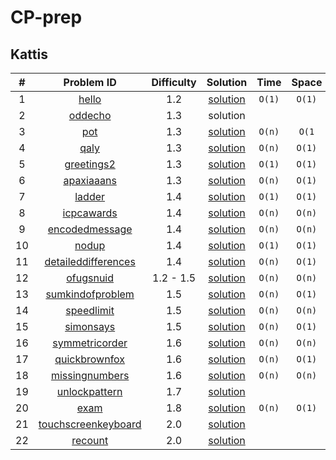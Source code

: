# CP-prep


## Kattis

| # |       Problem ID                                              |  Difficulty |  Solution | Time | Space |
|:--:|:-------------------------------------------------------------:| :----------:|:---------:|:----:|:------:|
|1|[hello](https://open.kattis.com/problems/hello)|1.2|[solution](https://github.com/rawat9/dsa-prep/tree/main/Kattis/hello)|`O(1)`|`O(1)`|
|2|[oddecho](https://open.kattis.com/problems/oddecho) |1.3| solution |   |   | 
|3|[pot](https://open.kattis.com/problems/pot) |1.3| [solution](https://github.com/rawat9/dsa-prep/tree/main/Kattis/pot)|`O(n)`|`O(1`|
|4|[qaly](https://open.kattis.com/problems/qaly) |1.3|[solution](https://github.com/rawat9/dsa-prep/tree/main/Kattis/qaly)|`O(n)`|`O(1)`|
|5|[greetings2](https://open.kattis.com/problems/greetings2)|1.3|[solution](https://github.com/rawat9/dsa-prep/tree/main/Kattis/greetings2)|`O(1)`|`O(1)`|
|6|[apaxiaaans](https://open.kattis.com/problems/apaxiaaans)|1.3|[solution](https://github.com/rawat9/dsa-prep/tree/main/Kattis/apaxiaaans)| `O(n)` |`O(1)`|
|7|[ladder](https://open.kattis.com/problems/ladder)|1.4|[solution](https://github.com/rawat9/dsa-prep/tree/main/Kattis/ladder)|`O(1)`|`O(1)`|
|8|[icpcawards](https://open.kattis.com/problems/icpcawards)|1.4|[solution](https://github.com/rawat9/dsa-prep/tree/main/Kattis/icpcawards)|`O(n)`|`O(n)`|
|9|[encodedmessage](https://open.kattis.com/problems/encodedmessage)|1.4|[solution](https://github.com/rawat9/dsa-prep/tree/main/Kattis/encodedmessage)|`O(n)`|`O(n)`|
|10|[nodup](https://open.kattis.com/problems/nodup)|1.4|[solution](https://github.com/rawat9/dsa-prep/tree/main/Kattis/nodup)|`O(1)`|`O(1)`|
|11|[detaileddifferences](https://open.kattis.com/problems/detaileddifferences)|1.4|[solution](https://github.com/rawat9/dsa-prep/tree/main/Kattis/detaileddifferences)|`O(n)`|`O(1)`|
|12|[ofugsnuid](https://open.kattis.com/problems/ofugsnuid)|1.2 - 1.5|[solution](https://github.com/rawat9/dsa-prep/tree/main/Kattis/ofugsnuid)|`O(n)`|`O(n)`|
|13|[sumkindofproblem](https://open.kattis.com/problems/sumkindofproblem)|1.5|[solution](https://github.com/rawat9/dsa-prep/tree/main/Kattis/sumkindofproblem)|`O(n)`|`O(1)`|
|14|[speedlimit](https://open.kattis.com/problems/speedlimit)|1.5|[solution](https://github.com/rawat9/dsa-prep/tree/main/Kattis/speedlimit)|`O(n)`|`O(n)`|
|15|[simonsays](https://open.kattis.com/problems/simonsays)|1.5|[solution](https://github.com/rawat9/dsa-prep/tree/main/Kattis/simonsays)|`O(n)`|`O(1)`|
|16|[symmetricorder](https://open.kattis.com/problems/symmetricorder)|1.6|[solution](https://github.com/rawat9/dsa-prep/tree/main/Kattis/symmetricorder)|`O(n)`|`O(n)`|
|17|[quickbrownfox](https://open.kattis.com/problems/quickbrownfox)|1.6|[solution](https://github.com/rawat9/dsa-prep/tree/main/Kattis/quickbrownfox)|`O(n)`|`O(1)`|
|18|[missingnumbers](https://open.kattis.com/problems/missingnumbers)|1.6|[solution](https://github.com/rawat9/dsa-prep/tree/main/Kattis/missingnumbers)|`O(n)`|`O(n)`|
|19|[unlockpattern](https://open.kattis.com/problems/unlockpattern) | 1.7 | [solution](https://github.com/rawat9/dsa-prep/tree/main/Kattis/unlockpattern)|  |  |
|20|[exam](https://open.kattis.com/problems/exam)|1.8|[solution](https://github.com/rawat9/dsa-prep/tree/main/Kattis/exam)|`O(n)`|`O(1)`|
|21|[touchscreenkeyboard](https://open.kattis.com/problems/touchscreenkeyboard)|2.0|[solution](https://github.com/rawat9/dsa-prep/tree/main/Kattis/touchscreenkeyboard)|||
|22|[recount](https://open.kattis.com/problems/recount)|2.0|[solution](https://github.com/rawat9/dsa-prep/tree/main/Kattis/recount)|   |   |
